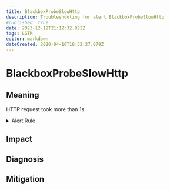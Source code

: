 ```yaml
---
title: BlackboxProbeSlowHttp
description: Troubleshooting for alert BlackboxProbeSlowHttp
#published: true
date: 2023-12-12T21:12:32.022Z
tags: LGTM
editor: markdown
dateCreated: 2020-04-10T18:32:27.079Z
---
```


# BlackboxProbeSlowHttp

## Meaning
[//]: # "Short paragraph that explains what the alert means"
HTTP request took more than 1s

<details>
  <summary>Alert Rule</summary>

  ```yaml
alert: BlackboxProbeSlowHttp
expr: avg_over_time(probe_http_duration_seconds[1m]) > 1
for: 1m
labels:
    severity: warning
annotations:
    summary: Blackbox probe slow HTTP (instance {{ $labels.instance }})
    description: |-
        HTTP request took more than 1s
          VALUE = {{ $value }}
          LABELS = {{ $labels }}
    runbook: https://github.com/srerun/prometheus-alerts/content/runbooks/BlackboxProbeSlowHttp

  ```
</details>


## Impact
[//]: # "What could / will happen if the alert is not addressed"



## Diagnosis
[//]: # "Steps to take to identify the cause of the problem"



## Mitigation
[//]: # "The steps necessary to resolve the alert"
